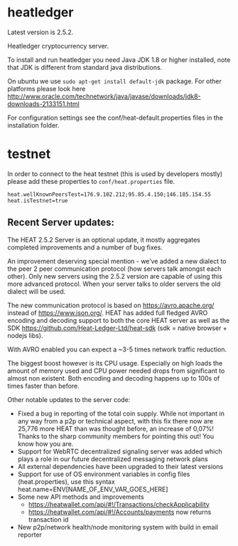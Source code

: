 # heatledger

Latest version is 2.5.2.

Heatledger cryptocurrency server.

To install and run heatledger you need Java JDK 1.8 or higher installed, note that JDK is different from standard java distributions.

On ubuntu we use `sudo apt-get install default-jdk` package. For other platforms please look here http://www.oracle.com/technetwork/java/javase/downloads/jdk8-downloads-2133151.html

For configuration settings see the conf/heat-default.properties files in the installation folder.

# testnet

In order to connect to the heat testnet (this is used by developers mostly) please add these properties to `conf/heat.properties` file.

```
heat.wellKnownPeersTest=176.9.102.212;95.85.4.150;146.185.154.55
heat.isTestnet=true
```

## Recent Server updates:

The HEAT 2.5.2 Server is an optional update, it mostly aggregates completed improvements and a number of bug fixes.

An improvement deserving special mention - we’ve added a new dialect to the peer 2 peer communication protocol (how servers talk amongst each other). Only new servers using the 2.5.2 version are capable of using this more advanced protocol. When your server talks to older servers the old dialect will be used.

The new communication protocol is based on https://avro.apache.org/ instead of https://www.json.org/. HEAT has added full fledged AVRO encoding and decoding support to both the core HEAT server as well as the SDK https://github.com/Heat-Ledger-Ltd/heat-sdk (sdk = native browser + nodejs libs).

With AVRO enabled you can expect a ~3-5 times network traffic reduction. 

The biggest boost however is its CPU usage. Especially on high loads the amount of memory used and CPU power needed drops from significant to almost non existent. Both encoding and decoding happens up to 100s of times faster than before.

Other notable updates to the server code:

- Fixed a bug in reporting of the total coin supply. While not important in any way from a p2p or technical aspect, with this fix there now are 25,776 more HEAT than was thought before, an increase of 0,07%! Thanks to the sharp community members for pointing this out! You know how you are. 
- Support for WebRTC decentralized signaling server was added which plays a role in our future decentralized messaging network plans
- All external dependencies have been upgraded to their latest versions
- Support for use of OS environment variables in config files (heat.properties), use this syntax heat.name=ENV[NAME_OF_ENV_VAR_GOES_HERE]
- Some new API methods and improvements
    - https://heatwallet.com/api/#!/Transactions/checkApplicability 
    - https://heatwallet.com/api/#!/Accounts/payments now returns transaction id
- New p2p/network health/node monitoring system with build in email reporter
